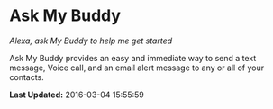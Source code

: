# Ask My Buddy
*Alexa, ask My Buddy to help me get started*

Ask My Buddy provides an easy and immediate way to send a text message, Voice call, and an email alert message to any or all of your contacts.

**Last Updated:** 2016-03-04 15:55:59